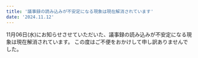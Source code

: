 ```yaml
---
title: '議事録の読み込みが不安定になる現象は現在解消されています'
date: '2024.11.12'
---
```


11月06日(水)にお知らせさせていただいた、議事録の読み込みが不安定になる現象は現在解消されています。
この度はご不便をおかけして申し訳ありませんでした。
